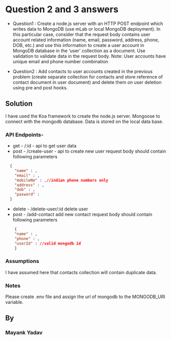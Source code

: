 # Question 2 and 3 answers

- Question1 : Create a node.js server with an HTTP POST endpoint which writes data to MongoDB
  (use mLab or local MongoDB deployment). In this particular case, consider that the
  request body contains user account related information (name, email, password,
  address, phone, DOB, etc.) and use this information to create a user account in
  MongoDB database in the ‘user’ collection as a document. Use validation to validate
  data in the request body.
  Note: User accounts have unique email and phone number combination

- Question2 : Add contacts to user accounts created in the previous problem (create separate
  collection for contacts and store reference of contact document in user document)
  and delete them on user deletion using pre and post hooks.

## Solution

I have used the Koa framework to create the node.js server. Mongoose to connect with the mongodb database. Data is stored on the local data base.

### API Endpoints-

- get - /:id - api to get user data
- post - /create-user - api to create new user
  request body should contain following parameters

```json
  {
    "name" : ,
    "email" : ,
    "mobileNo" : ,//indian phone numbers only
    "address" : ,
    "dob" : ,
    "pasword" :
  }

```

- delete - /delete-user/:id delete user
- post - /add-contact add new contact
  request body should contain following parameters

```json
    {
	"name" : ,
	"phone" : ,
	"userId" : //valid mongodb id
    }
```

### Assumptions

I have assumed here that contacts collection will contain duplicate data.

### Notes

Please create .env file and assign the url of mongodb to the MONGODB_URI variable.

## By

### Mayank Yadav
